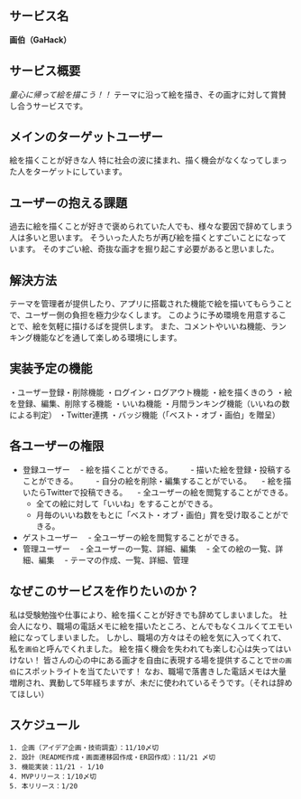 ## サービス名
**画伯（GaHack）**

## サービス概要
*童心に帰って絵を描こう！！*
テーマに沿って絵を描き、その画才に対して賞賛し合うサービスです。

## メインのターゲットユーザー
絵を描くことが好きな人
特に社会の波に揉まれ、描く機会がなくなってしまった人をターゲットにしています。

## ユーザーの抱える課題
過去に絵を描くことが好きで褒められていた人でも、様々な要因で辞めてしまう人は多いと思います。
そういった人たちが再び絵を描くとすごいことになっています。
そのすごい絵、奇抜な画才を掘り起こす必要があると思いました。

## 解決方法
テーマを管理者が提供したり、アプリに搭載された機能で絵を描いてもらうことで、ユーザー側の負担を極力少なくします。
このように予め環境を用意することで、絵を気軽に描けるばを提供します。
また、コメントやいいね機能、ランキング機能などを通して楽しめる環境にします。

## 実装予定の機能
・ユーザー登録・削除機能
・ログイン・ログアウト機能
・絵を描くきのう
・絵を登録、編集、削除する機能
・いいね機能
・月間ランキング機能（いいねの数による判定）
・Twitter連携
・バッジ機能（「ベスト・オブ・画伯」を贈呈）

## 各ユーザーの権限
- 登録ユーザー
　- 絵を描くことができる。
　　- 描いた絵を登録・投稿することができる。
　　- 自分の絵を削除・編集することがでいる。
　- 絵を描いたらTwitterで投稿できる。
　- 全ユーザーの絵を閲覧することができる。
  - 全ての絵に対して「いいね」をすることができる。
  - 月毎のいいね数をもとに「ベスト・オブ・画伯」賞を受け取ることができる。
- ゲストユーザー
　- 全ユーザーの絵を閲覧することができる。
- 管理ユーザー
　- 全ユーザーの一覧、詳細、編集
　- 全ての絵の一覧、詳細、編集
　- テーマの作成、一覧、詳細、管理

## なぜこのサービスを作りたいのか？
私は受験勉強や仕事により、絵を描くことが好きでも辞めてしまいました。
社会人になり、職場の電話メモに絵を描いたところ、とんでもなくユルくてエモい絵になってしまいました。
しかし、職場の方々はその絵を気に入ってくれて、私を`画伯`と呼んでくれました。
絵を描く機会を失われても楽しむ心は失ってはいけない！
皆さんの心の中にある画才を自由に表現する場を提供することで`世の画伯`にスポットライトを当てたいです！
なお、職場で落書きした電話メモは大量増刷され、異動して5年経ちますが、未だに使われているそうです。（それは辞めてほしい）

## スケジュール
```
1. 企画（アイデア企画・技術調査）：11/10〆切
2. 設計（README作成・画面遷移図作成・ER図作成）：11/21 〆切
3. 機能実装：11/21 - 1/10
4. MVPリリース：1/10〆切
5. 本リリース：1/20
```
